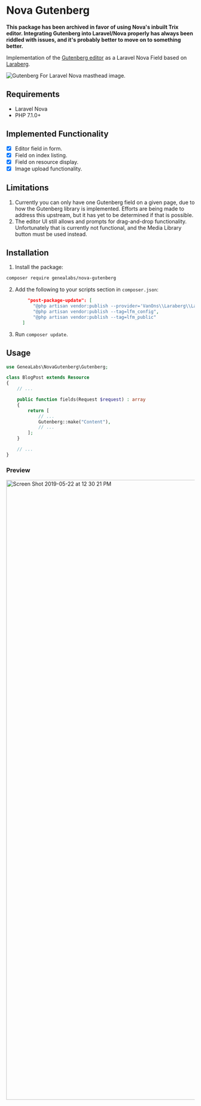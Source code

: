 # Nova Gutenberg

**This package has been archived in favor of using Nova's inbuilt Trix editor. Integrating Gutenberg into Laravel/Nova properly has always been riddled with issues, and it's probably better to move on to something better.**

Implementation of the [Gutenberg editor](https://wordpress.org/gutenberg/) as a Laravel Nova Field based on [Laraberg](https://github.com/VanOns/laraberg).

![Gutenberg For Laravel Nova masthead image.](https://repository-images.githubusercontent.com/188099261/91913580-f1b8-11e9-8e2e-9a3f6e6da8c2)

## Requirements
- Laravel Nova
- PHP 7.1.0+

## Implemented Functionality
- [X] Editor field in form.
- [X] Field on index listing.
- [X] Field on resource display.
- [X] Image upload functionality.

## Limitations
1. Currently you can only have one Gutenberg field on a given page, due to how
  the Gutenberg library is implemented. Efforts are being made to address this
  upstream, but it has yet to be determined if that is possible.
2. The editor UI still allows and prompts for drag-and-drop functionality.
  Unfortunately that is currently not functional, and the Media Library button
  must be used instead.

## Installation
1. Install the package:
  ```sh
  composer require genealabs/nova-gutenberg
  ```
2. Add the following to your scripts section in `composer.json`:
  ```json
          "post-package-update": [
            "@php artisan vendor:publish --provider='VanOns\\Laraberg\\LarabergServiceProvider' --tag='public' --force",
            "@php artisan vendor:publish --tag=lfm_config",
            "@php artisan vendor:publish --tag=lfm_public"
        ]
  ```
3. Run `composer update`.

## Usage
```php
use GeneaLabs\NovaGutenberg\Gutenberg;

class BlogPost extends Resource
{
    // ...

    public function fields(Request $request) : array
    {
        return [
            // ...
            Gutenberg::make("Content"),
            // ...
        ];
    }

    // ...
}
```

### Preview
<img width="1658" alt="Screen Shot 2019-05-22 at 12 30 21 PM" src="https://user-images.githubusercontent.com/1791050/58202822-6ba94880-7c8d-11e9-9cae-4cc220496be5.png">
